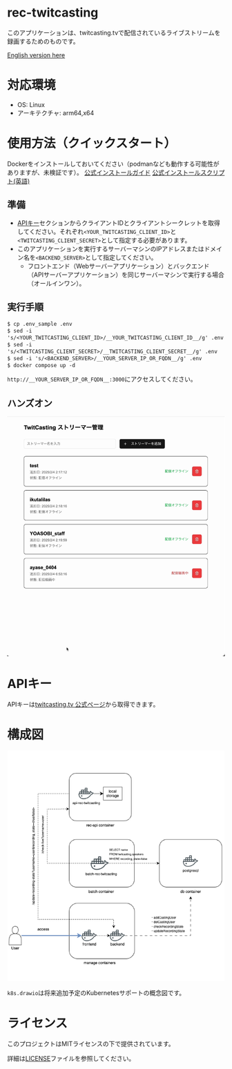 # rec-twitcasting

このアプリケーションは、twitcasting.tvで配信されているライブストリームを録画するためのものです。

[English version here](README.md)

# 対応環境

- OS: Linux
- アーキテクチャ: arm64,x64

# 使用方法（クイックスタート）

Dockerをインストールしておいてください（podmanなども動作する可能性がありますが、未検証です）。
[公式インストールガイド](https://docs.docker.jp/linux/step_one.html)
[公式インストールスクリプト(英語)](https://github.com/docker/docker-install)

## 準備

- [APIキー](#apiキー)セクションからクライアントIDとクライアントシークレットを取得してください。それぞれ`<YOUR_TWITCASTING_CLIENT_ID>`と`<TWITCASTING_CLIENT_SECRET>`として指定する必要があります。
- このアプリケーションを実行するサーバーマシンのIPアドレスまたはドメイン名を`<BACKEND_SERVER>`として指定してください。
    - フロントエンド（Webサーバーアプリケーション）とバックエンド（APIサーバーアプリケーション）を同じサーバーマシンで実行する場合（オールインワン）。

## 実行手順

```shell
$ cp .env_sample .env
$ sed -i 's/<YOUR_TWITCASTING_CLIENT_ID>/__YOUR_TWITCASTING_CLIENT_ID__/g' .env
$ sed -i 's/<TWITCASTING_CLIENT_SECRET>/__TWITCASTING_CLIENT_SECRET__/g' .env
$ sed -i 's/<BACKEND_SERVER>/__YOUR_SERVER_IP_OR_FQDN__/g' .env
$ docker compose up -d
```

`http://__YOUR_SERVER_IP_OR_FQDN__:3000`にアクセスしてください。

## ハンズオン

![ハンズオン](hands_on.gif)

# APIキー

APIキーは[twitcasting.tv 公式ページ](https://twitcasting.tv/developerapp.php)から取得できます。

# 構成図

![Docker Compose 構成図](docker-compose.drawio.png)

`k8s.drawio`は将来追加予定のKubernetesサポートの概念図です。

# ライセンス

このプロジェクトはMITライセンスの下で提供されています。

詳細は[LICENSE](LICENSE)ファイルを参照してください。